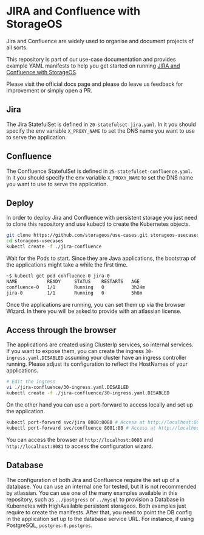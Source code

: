 # JIRA and Confluence with StorageOS

Jira and Confluence are widely used to organise and document projects of all
sorts.

This repository is part of our use-case documentation and provides example YAML
manifests to help you get started on running [JIRA and Confluence with
StorageOS](https://docs.storageos.com/docs/usecases/kubernetes/jira).

Please visit the official docs page and please do leave us feedback for
improvement or simply open a PR.

## Jira

The Jira StatefulSet is defined in `20-statefulset-jira.yaml`. In it you should
specify the env variable `X_PROXY_NAME` to set the DNS name you want to use to
serve the application.

## Confluence

The Confluence StatefulSet is defined in `25-statefulset-confluence.yaml`. In it you should
specify the env variable `X_PROXY_NAME` to set the DNS name you want to use to
serve the application.

## Deploy

In order to deploy Jira and Confluence with persistent storage you just need to
clone this repository and use kubectl to create the Kubernetes objects.

```bash
git clone https://github.com/storageos/use-cases.git storageos-usecases
cd storageos-usecases
kubectl create -f ./jira-confluence
```

Wait for the Pods to start. Since they are Java applications, the bootstrap of
the applications might take a while the first time.

```bash
~$ kubectl get pod confluence-0 jira-0
NAME           READY     STATUS    RESTARTS   AGE
confluence-0   1/1       Running   0          3h24m
jira-0         1/1       Running   0          5h8m
```

Once the applications are running, you can set them up via the browser Wizard.
In there you will be asked to provide with an atlassian license.

## Access through the browser

The applications are created using ClusterIp services, so internal services. If
you want to expose them, you can create the ingress `30-ingress.yaml.DISABLED`
assuming your cluster have an ingress controller running. Please adjust its
configuration to reflect the HostNames of your applications.

```bash
# Edit the ingress
vi ./jira-confluence/30-ingress.yaml.DISABLED
kubectl create -f ./jira-confluence/30-ingress.yaml.DISABLED
```

On the other hand you can use a port-forward to access locally and set up the
application.

```bash
kubectl port-forward svc/jira 8080:8080 # Access at http://localhost:8080
kubectl port-forward svc/confluence 8081:80 # Access at http://localhost:8081
```

You can access the browser at `http://localhost:8080` and
`http://localhost:8081` to access the configuration wizard.


## Database

The configuration of both Jira and Confluence require the set up of a database.
You can use an internal one for tested, but it is not recommended by atlassian.
You can use one of the many examples available in this repository, such as
`../postgress` or `../mysql` to provision a Database in Kubernetes with
HighAvailable persistent storageos. Both examples just require to create the
manifests. After that, you need to point the DB config in the application set
up to the database service URL. For instance, if using PostgreSQL,
`postgres-0.postgres`.
